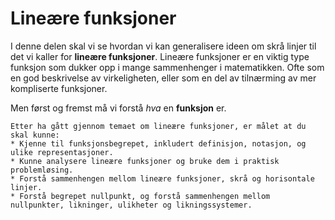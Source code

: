 # Lineære funksjoner

I denne delen skal vi se hvordan vi kan generalisere ideen om skrå linjer til det vi kaller for **lineære funksjoner**. Lineære funksjoner er en viktig type funksjon som dukker opp i mange sammenhenger i matematikken. Ofte som en god beskrivelse av virkeligheten, eller som en del av tilnærming av mer kompliserte funksjoner.

Men først og fremst må vi forstå _hva_ en **funksjon** er.

```{admonition} Læringsmål: Lineære funksjoner
Etter ha gått gjennom temaet om lineære funksjoner, er målet at du skal kunne:
* Kjenne til funksjonsbegrepet, inkludert definisjon, notasjon, og ulike representasjoner.
* Kunne analysere lineære funksjoner og bruke dem i praktisk problemløsing.
* Forstå sammenhengen mellom lineære funksjoner, skrå og horisontale linjer.
* Forstå begrepet nullpunkt, og forstå sammenhengen mellom nullpunkter, likninger, ulikheter og likningssystemer.
```
